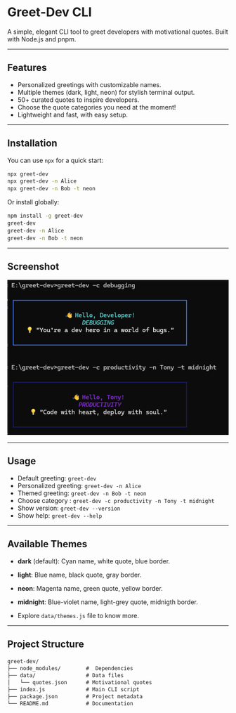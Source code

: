 # Greet-Dev CLI

A simple, elegant CLI tool to greet developers with motivational quotes. Built with Node.js and pnpm.

---

## Features

- Personalized greetings with customizable names.
- Multiple themes (dark, light, neon) for stylish terminal output.
- 50+ curated quotes to inspire developers.
- Choose the quote categories you need at the moment!
- Lightweight and fast, with easy setup.

---

## Installation

You can use `npx` for a quick start:

```bash
npx greet-dev
npx greet-dev -n Alice
npx greet-dev -n Bob -t neon
```

Or install globally:

```bash
npm install -g greet-dev
greet-dev
greet-dev -n Alice
greet-dev -n Bob -t neon
```

---

## Screenshot

![terminal-image](assets/greet-dev-v1.0.6.png)

---

## Usage

- Default greeting: `greet-dev`
- Personalized greeting: `greet-dev -n Alice`
- Themed greeting: `greet-dev -n Bob -t neon`
- Choose category : `greet-dev -c productivity -n Tony -t midnight`
- Show version: `greet-dev --version`
- Show help: `greet-dev --help`

---

## Available Themes

- **dark** (default): Cyan name, white quote, blue border.
- **light**: Blue name, black quote, gray border.
- **neon**: Magenta name, green quote, yellow border.
- **midnight**: Blue-violet name, light-grey quote, midnigth border.

- Explore `data/themes.js` file to know more.
---

## Project Structure

```
greet-dev/
├── node_modules/        #  Dependencies
├── data/                # Data files
│   └── quotes.json      # Motivational quotes
├── index.js             # Main CLI script
├── package.json         # Project metadata
└── README.md            # Documentation
```

